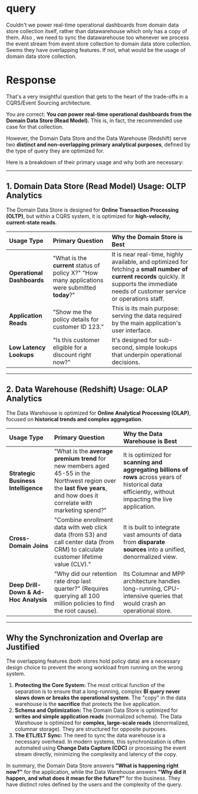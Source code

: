 # query
Couldn't we power real-time operational dashboards from domain data store collection itself, rather than datawarehouse which only has a copy of them. Also , we need to sync the datawarehouse too whenever we process the event stream from event store collection to domain data store collection. Seems they have overlapping features. If not, what would be the usage of domain data store collection.

# Response

That's a very insightful question that gets to the heart of the trade-offs in a CQRS/Event Sourcing architecture.

You are correct: **You *can* power real-time operational dashboards from the Domain Data Store (Read Model).** This is, in fact, the recommended use case for that collection.

However, the Domain Data Store and the Data Warehouse (Redshift) serve two **distinct and non-overlapping primary analytical purposes**, defined by the type of query they are optimized for.

Here is a breakdown of their primary usage and why both are necessary:

***

## 1. Domain Data Store (Read Model) Usage: OLTP Analytics

The Domain Data Store is designed for **Online Transaction Processing (OLTP)**, but within a CQRS system, it is optimized for **high-velocity, current-state reads**.

| Usage Type | Primary Question | Why the Domain Store is Best |
| :--- | :--- | :--- |
| **Operational Dashboards** | "What is the **current** status of policy X?" "How many applications were submitted **today**?" | It is near real-time, highly available, and optimized for fetching a **small number of current records** quickly. It supports the immediate needs of customer service or operations staff. |
| **Application Reads** | "Show me the policy details for customer ID 123." | This is its main purpose: serving the data required by the main application's user interface. |
| **Low Latency Lookups** | "Is this customer eligible for a discount right now?" | It's designed for sub-second, simple lookups that underpin operational decisions. |

***

## 2. Data Warehouse (Redshift) Usage: OLAP Analytics

The Data Warehouse is optimized for **Online Analytical Processing (OLAP)**, focused on **historical trends and complex aggregation**.

| Usage Type | Primary Question | Why the Data Warehouse is Best |
| :--- | :--- | :--- |
| **Strategic Business Intelligence** | "What is the **average premium trend** for new members aged 45-55 in the Northwest region over the **last five years**, and how does it correlate with marketing spend?" | It is optimized for **scanning and aggregating billions of rows** across years of historical data efficiently, without impacting the live application. |
| **Cross-Domain Joins** | "Combine enrollment data with web click data (from S3) and call center data (from CRM) to calculate customer lifetime value (CLV)." | It is built to integrate vast amounts of data from **disparate sources** into a unified, denormalized view. |
| **Deep Drill-Down & Ad-Hoc Analysis** | "Why did our retention rate drop last quarter?" (Requires querying all 100 million policies to find the root cause). | Its Columnar and MPP architecture handles long-running, CPU-intensive queries that would crash an operational store. |

***

## Why the Synchronization and Overlap are Justified

The overlapping features (both stores hold policy data) are a necessary design choice to prevent the wrong workload from running on the wrong system.

1.  **Protecting the Core System:** The most critical function of the separation is to ensure that a long-running, complex **BI query never slows down or breaks the operational system**. The "copy" in the data warehouse is the **sacrifice** that protects the live application.
2.  **Schema and Optimization:** The Domain Data Store is optimized for **writes and simple application reads** (normalized schema). The Data Warehouse is optimized for **complex, large-scale reads** (denormalized, columnar storage). They are structured for opposite purposes.
3.  **The ETL/ELT Sync:** The need to sync the data warehouse is a necessary overhead. In modern systems, this synchronization is often automated using **Change Data Capture (CDC)** or processing the event stream directly, minimizing the complexity and latency of the copy.

In summary, the Domain Data Store answers **"What is happening right now?"** for the application, while the Data Warehouse answers **"Why did it happen, and what does it mean for the future?"** for the business. They have distinct roles defined by the users and the complexity of the query.